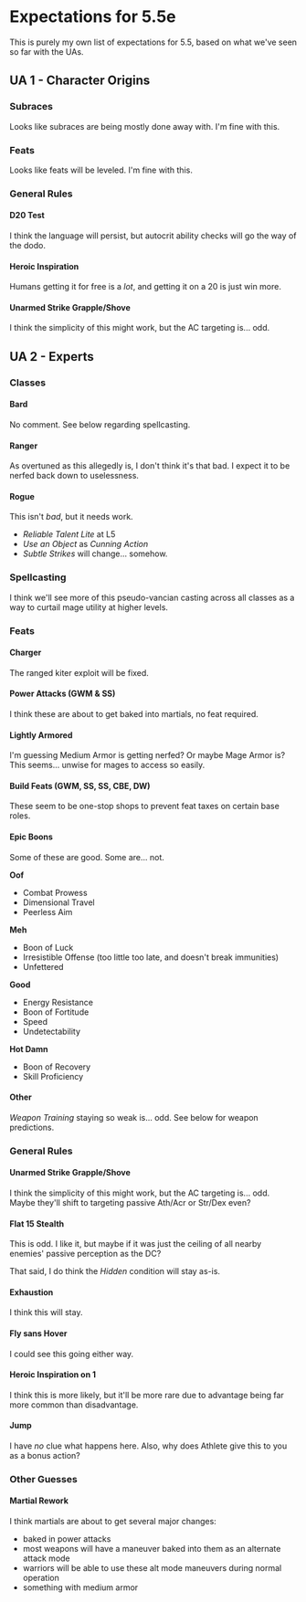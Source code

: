 # Expectations for 5.5e

This is purely my own list of expectations for 5.5, based on what we've seen so far with the UAs.

## UA 1 - Character Origins

### Subraces

Looks like subraces are being mostly done away with. I'm fine with this.

### Feats

Looks like feats will be leveled. I'm fine with this.

### General Rules

#### **D20 Test**

I think the language will persist, but autocrit ability checks will go the way of the dodo.

#### **Heroic Inspiration**

Humans getting it for free is a _lot_, and getting it on a 20 is just win more.

#### **Unarmed Strike Grapple/Shove**

I think the simplicity of this might work, but the AC targeting is... odd.

## UA 2 - Experts

### Classes

#### **Bard**

No comment. See below regarding spellcasting.

#### **Ranger**

As overtuned as this allegedly is, I don't think it's that bad. I expect it to be nerfed back down to uselessness.

#### **Rogue**

This isn't _bad_, but it needs work.

- _Reliable Talent Lite_ at L5
- _Use an Object_ as _Cunning Action_
- _Subtle Strikes_ will change... somehow.

### Spellcasting

I think we'll see more of this pseudo-vancian casting across all classes as a way to curtail mage utility at higher levels.

### Feats

#### **Charger**

The ranged kiter exploit will be fixed.

#### **Power Attacks** (GWM & SS)

I think these are about to get baked into martials, no feat required.

#### **Lightly Armored**

I'm guessing Medium Armor is getting nerfed? Or maybe Mage Armor is? This seems... unwise for mages to access so easily.

#### **Build Feats** (GWM, SS, SS, CBE, DW)

These seem to be one-stop shops to prevent feat taxes on certain base roles.

#### **Epic Boons**

Some of these are good. Some are... not.

**Oof**

- Combat Prowess
- Dimensional Travel
- Peerless Aim

**Meh**

- Boon of Luck
- Irresistible Offense (too little too late, and doesn't break immunities)
- Unfettered

**Good**

- Energy Resistance
- Boon of Fortitude
- Speed
- Undetectability

**Hot Damn**

- Boon of Recovery
- Skill Proficiency

#### **Other**

_Weapon Training_ staying so weak is... odd. See below for weapon predictions.

### General Rules

#### **Unarmed Strike Grapple/Shove**

I think the simplicity of this might work, but the AC targeting is... odd. Maybe they'll shift to targeting passive Ath/Acr or Str/Dex even?

#### **Flat 15 Stealth**

This is odd. I like it, but maybe if it was just the ceiling of all nearby enemies' passive perception as the DC?

That said, I do think the _Hidden_ condition will stay as-is.

#### **Exhaustion**

I think this will stay.

#### **Fly sans Hover**

I could see this going either way.

#### **Heroic Inspiration on 1**

I think this is more likely, but it'll be more rare due to advantage being far more common than disadvantage.

#### **Jump**

I have _no_ clue what happens here. Also, why does Athlete give this to you as a bonus action?

### Other Guesses

#### **Martial Rework**

I think martials are about to get several major changes:

- baked in power attacks
- most weapons will have a maneuver baked into them as an alternate attack mode
- warriors will be able to use these alt mode maneuvers during normal operation
- something with medium armor
